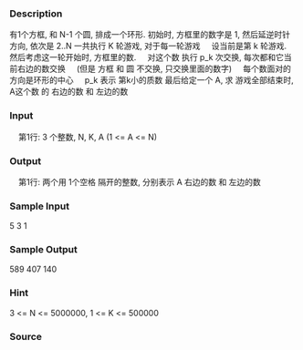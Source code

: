 
### Description
有1个方框, 和 N-1 个圆, 排成一个环形.
初始时, 方框里的数字是 1, 然后延逆时针方向, 依次是 2..N
一共执行 K 轮游戏, 对于每一轮游戏
    设当前是第 k 轮游戏.
    然后考虑这一轮开始时, 方框里的数. 
    对这个数 执行 p_k 次交换, 每次都和它当前右边的数交换
    (但是 方框 和 圆 不交换, 只交换里面的数字)
    每个数面对的方向是环形的中心
    p_k 表示 第k小的质数
最后给定一个 A, 求 游戏全部结束时, A这个数 的 右边的数 和 左边的数

### Input
    第1行: 3 个整数, N, K, A (1 <= A <= N)

### Output

    第1行: 两个用 1个空格 隔开的整数, 分别表示 A 右边的数 和 左边的数

### Sample Input
5 3 1
### Sample Output
589 407
140

### Hint
3 <= N <= 5000000, 1 <= K <= 500000
### Source
